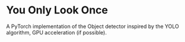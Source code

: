 # You Only Look Once
A PyTorch implementation of the Object detector inspired by the YOLO algorithm, GPU acceleration (if possible). 
